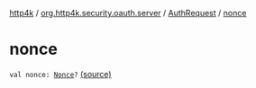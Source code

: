[http4k](../../index.md) / [org.http4k.security.oauth.server](../index.md) / [AuthRequest](index.md) / [nonce](./nonce.md)

# nonce

`val nonce: `[`Nonce`](../../org.http4k.security.openid/-nonce/index.md)`?` [(source)](https://github.com/http4k/http4k/blob/master/http4k-security-oauth/src/main/kotlin/org/http4k/security/oauth/server/AuthRequest.kt#L18)